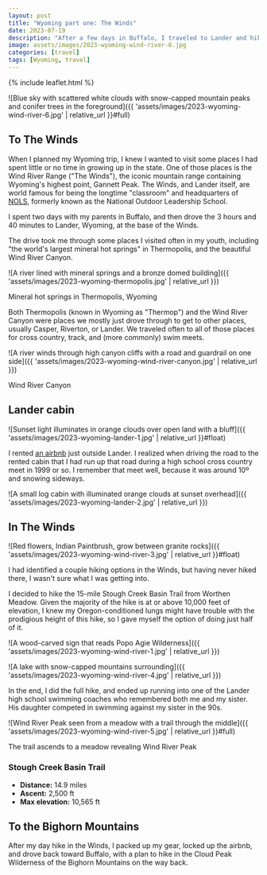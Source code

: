 ```yaml
---
layout: post
title: "Wyoming part one: The Winds"
date: 2023-07-19
description: "After a few days in Buffalo, I traveled to Lander and hiked for the first time in the Wind River Range."
image: assets/images/2023-wyoming-wind-river-6.jpg
categories: [travel]
tags: [Wyoming, travel]
---
```


{% include leaflet.html %}

![Blue sky with scattered white clouds with snow-capped mountain peaks and conifer trees in the foreground]({{ 'assets/images/2023-wyoming-wind-river-6.jpg' | relative_url }}#full)

## To The Winds

When I planned my Wyoming trip, I knew I wanted to visit some places I had spent little or no time in growing up in the state. One of those places is the Wind River Range ("The Winds"), the iconic mountain range containing Wyoming's highest point, Gannett Peak. The Winds, and Lander itself, are world famous for being the longtime "classroom" and headquarters of [NOLS](https://www.nols.edu/en/), formerly known as the National Outdoor Leadership School.

I spent two days with my parents in Buffalo, and then drove the 3 hours and 40 minutes to Lander, Wyoming, at the base of the Winds.

The drive took me through some places I visited often in my youth, including "the world's largest mineral hot springs" in Thermopolis, and the beautiful Wind River Canyon.

![A river lined with mineral springs and a bronze domed building]({{ 'assets/images/2023-wyoming-thermopolis.jpg' | relative_url }})

<figcaption>Mineral hot springs in Thermopolis, Wyoming</figcaption>

Both Thermopolis (known in Wyoming as "Thermop") and the Wind River Canyon were places we mostly just drove through to get to other places, usually Casper, Riverton, or Lander. We traveled often to all of those places for cross country, track, and (more commonly) swim meets.

![A river winds through high canyon cliffs with a road and guardrail on one side]({{ 'assets/images/2023-wyoming-wind-river-canyon.jpg' | relative_url }})

<figcaption>Wind River Canyon</figcaption>

## Lander cabin

![Sunset light illuminates in orange clouds over open land with a bluff]({{ 'assets/images/2023-wyoming-lander-1.jpg' | relative_url }}#float)

I rented [an airbnb](https://www.airbnb.com/rooms/889001008883010391) just outside Lander. I realized when driving the road to the rented cabin that I had run up that road during a high school cross country meet in 1999 or so. I remember that meet well, because it was around 10º and snowing sideways.

![A small log cabin with illuminated orange clouds at sunset overhead]({{ 'assets/images/2023-wyoming-lander-2.jpg' | relative_url }})

## In The Winds

![Red flowers, Indian Paintbrush, grow between granite rocks]({{ 'assets/images/2023-wyoming-wind-river-3.jpg' | relative_url }}#float)

I had identified a couple hiking options in the Winds, but having never hiked there, I wasn't sure what I was getting into. 

I decided to hike the 15-mile Stough Creek Basin Trail from Worthen Meadow. Given the majority of the hike is at or above 10,000 feet of elevation, I knew my Oregon-conditioned lungs might have trouble with the prodigious height of this hike, so I gave myself the option of doing just half of it.

![A wood-carved sign that reads Popo Agie Wilderness]({{ 'assets/images/2023-wyoming-wind-river-1.jpg' | relative_url }})

![A lake with snow-capped mountains surrounding]({{ 'assets/images/2023-wyoming-wind-river-4.jpg' | relative_url }})

In the end, I did the full hike, and ended up running into one of the Lander high school swimming coaches who remembered both me and my sister. His daughter competed in swimming against my sister in the 90s.

![Wind River Peak seen from a meadow with a trail through the middle]({{ 'assets/images/2023-wyoming-wind-river-5.jpg' | relative_url }}#full)

<figcaption>The trail ascends to a meadow revealing Wind River Peak</figcaption>

### Stough Creek Basin Trail

- **Distance:** 14.9 miles
- **Ascent:** 2,500 ft
- **Max elevation:** 10,565 ft

 <div class="map" id="map"></div>

<script>
    var map = L.map('map').setView([42.68021, -108.96723], 12)    
    var windRiverTrack = {% include data/2023/wind-river-stough-creek-71823.html %}

        L.tileLayer('{{ site.data.maptiles.tiles }}', {
        attribution: '{{ site.data.maptiles.attribution }}',
        subdomains: 'abcd',
        maxZoom: 19
        }).addTo(map);

    L.geoJSON(windRiverTrack, {color: '{{ site.data.maptiles.color }}'}).addTo(map);
</script>

## To the Bighorn Mountains
After my day hike in the Winds, I packed up my gear, locked up the airbnb, and drove back toward Buffalo, with a plan to hike in the Cloud Peak Wilderness of the Bighorn Mountains on the way back.
